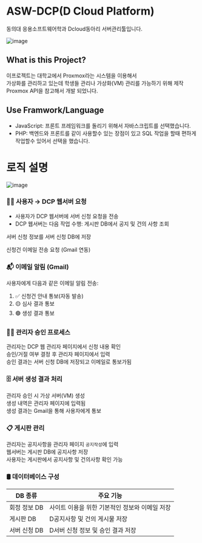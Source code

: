 # ASW-DCP(D Cloud Platform)
동의대 응용소프트웨어학과 Dcloud동아리 서버관리툴입니다.

![image](https://github.com/user-attachments/assets/c40e1fcd-e1dd-4883-b4d0-42e75bf6933c)

## What is this Project?
이프로젝트는 대학교에서  Proxmox라는 시스템을 이용해서 &nbsp;  
가상화를 관리하고 있는데 학생들 관리나 가상화(VM) 관리를 가능하기 위해 제작  &nbsp;  
Proxmox API을 참고해서 개발 되었니다.

## Use Framwork/Language
- JavaScript: 프론트 프레임워크를 돌리기 위해서 자바스크립트를 선택했습니다.
- PHP: 백엔드와 프론트를 같이 사용할수 있는 장점이 있고 SQL 작업을 할때 편하게 작업할수 있어서 선택을 했습니다. 

# 로직 설명
![image](https://github.com/user-attachments/assets/186ab4e5-d7c4-4429-82cb-e2ce2ec595cb)

### 🧑‍💼 사용자 → DCP 웹서버 요청
- 사용자가 DCP 웹서버에 서버 신청 요청을 전송
- DCP 웹서버는 다음 작업 수행:
 게시판 DB에서 공지 및 건의 사항 조회

서버 신청 정보를 서버 신청 DB에 저장

신청건 이메일 전송 요청 (Gmail 연동)

### 📬 이메일 알림 (Gmail)
사용자에게 다음과 같은 이메일 알림 전송:&nbsp;  
1. ✅ 신청건 안내 통보(자동 발송)&nbsp;  
2. 🟡 심사 결과 통보&nbsp;  
3. 🟢 생성 결과 통보&nbsp;  

### 🧑‍💻 관리자 승인 프로세스
관리자는 DCP 웹 관리자 페이지에서 신청 내용 확인&nbsp;  
승인/거절 여부 결정 후 관리자 페이지에서 입력&nbsp;  
승인 결과는 서버 신청 DB에 저장되고 이메일로 통보가됨&nbsp;  

### 🗄️ 서버 생성 결과 처리
관리자 승인 시 가상 서버(VM) 생성&nbsp;  
생성 내역은 관리자 페이지에 입력됨&nbsp;  
생성 결과는 Gmail을 통해 사용자에게 통보&nbsp;  

### 📋 게시판 관리
관리자는 공지사항을 관리자 페이지 `공지작성`에 입력&nbsp;  
웹서버는 게시판 DB에 공지사항 저장&nbsp;  
사용자는 게시판에서 공지사항 및 건의사항 확인 가능&nbsp;  

### 🛢️ 데이터베이스 구성
|DB 종류|주요 기능|
|-------|-----|
|회정 정보 DB|사이트 이용을 위한 기본적인 정보와 이메일 저장|
|게시판 DB|D공지사항 및 건의 게시물 저장|
|서버 신청 DB|D서버 신청 정보 및 승인 결과 저장|